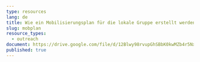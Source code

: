 ```yaml
---
type: resources
lang: de
title: Wie ein Mobilisierungsplan für die lokale Gruppe erstellt werden kann
slug: mobplan
resource_types:
  - outreach
document: https://drive.google.com/file/d/12Blwy98rvupGhSBbK0kwMZb4r5NxmHTg/view?usp=sharing
published: true
---
```

